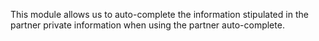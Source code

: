 This module allows us to auto-complete the information stipulated in the partner private information when using the partner auto-complete.
